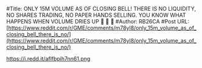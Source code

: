 #Title: ONLY 15M VOLUME AS OF CLOSING BELL! THERE IS NO LIQUIDITY, NO SHARES TRADING, NO PAPER HANDS SELLING. YOU KNOW WHAT HAPPENS WHEN VOLUME DRIES UP 🚀 🚀 🚀
#Author: RB26CA
#Post URL: [https://www.reddit.com/r/GME/comments/m78yl8/only_15m_volume_as_of_closing_bell_there_is_no/](https://www.reddit.com/r/GME/comments/m78yl8/only_15m_volume_as_of_closing_bell_there_is_no/)


https://i.redd.it/aflfbpih7nn61.png